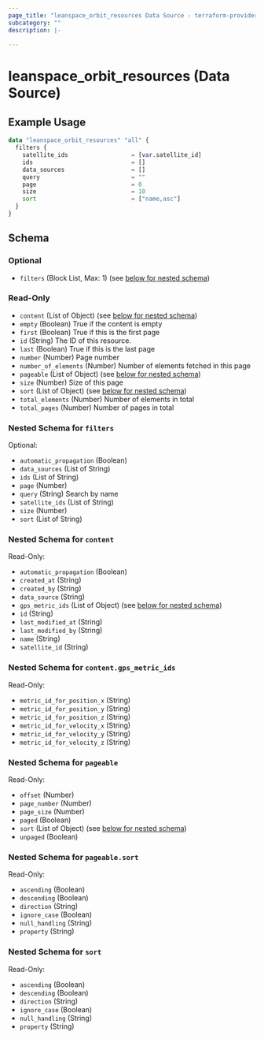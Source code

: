 ```yaml
---
page_title: "leanspace_orbit_resources Data Source - terraform-provider-leanspace"
subcategory: ""
description: |-
  
---
```


# leanspace_orbit_resources (Data Source)



## Example Usage

```terraform
data "leanspace_orbit_resources" "all" {
  filters {
    satellite_ids                  = [var.satellite_id]
    ids                            = []
    data_sources                   = []
    query                          = ""
    page                           = 0
    size                           = 10
    sort                           = ["name,asc"]
  }
}
```

<!-- schema generated by tfplugindocs -->
## Schema

### Optional

- `filters` (Block List, Max: 1) (see [below for nested schema](#nestedblock--filters))

### Read-Only

- `content` (List of Object) (see [below for nested schema](#nestedatt--content))
- `empty` (Boolean) True if the content is empty
- `first` (Boolean) True if this is the first page
- `id` (String) The ID of this resource.
- `last` (Boolean) True if this is the last page
- `number` (Number) Page number
- `number_of_elements` (Number) Number of elements fetched in this page
- `pageable` (List of Object) (see [below for nested schema](#nestedatt--pageable))
- `size` (Number) Size of this page
- `sort` (List of Object) (see [below for nested schema](#nestedatt--sort))
- `total_elements` (Number) Number of elements in total
- `total_pages` (Number) Number of pages in total

<a id="nestedblock--filters"></a>
### Nested Schema for `filters`

Optional:

- `automatic_propagation` (Boolean)
- `data_sources` (List of String)
- `ids` (List of String)
- `page` (Number)
- `query` (String) Search by name
- `satellite_ids` (List of String)
- `size` (Number)
- `sort` (List of String)


<a id="nestedatt--content"></a>
### Nested Schema for `content`

Read-Only:

- `automatic_propagation` (Boolean)
- `created_at` (String)
- `created_by` (String)
- `data_source` (String)
- `gps_metric_ids` (List of Object) (see [below for nested schema](#nestedobjatt--content--gps_metric_ids))
- `id` (String)
- `last_modified_at` (String)
- `last_modified_by` (String)
- `name` (String)
- `satellite_id` (String)

<a id="nestedobjatt--content--gps_metric_ids"></a>
### Nested Schema for `content.gps_metric_ids`

Read-Only:

- `metric_id_for_position_x` (String)
- `metric_id_for_position_y` (String)
- `metric_id_for_position_z` (String)
- `metric_id_for_velocity_x` (String)
- `metric_id_for_velocity_y` (String)
- `metric_id_for_velocity_z` (String)



<a id="nestedatt--pageable"></a>
### Nested Schema for `pageable`

Read-Only:

- `offset` (Number)
- `page_number` (Number)
- `page_size` (Number)
- `paged` (Boolean)
- `sort` (List of Object) (see [below for nested schema](#nestedobjatt--pageable--sort))
- `unpaged` (Boolean)

<a id="nestedobjatt--pageable--sort"></a>
### Nested Schema for `pageable.sort`

Read-Only:

- `ascending` (Boolean)
- `descending` (Boolean)
- `direction` (String)
- `ignore_case` (Boolean)
- `null_handling` (String)
- `property` (String)



<a id="nestedatt--sort"></a>
### Nested Schema for `sort`

Read-Only:

- `ascending` (Boolean)
- `descending` (Boolean)
- `direction` (String)
- `ignore_case` (Boolean)
- `null_handling` (String)
- `property` (String)
